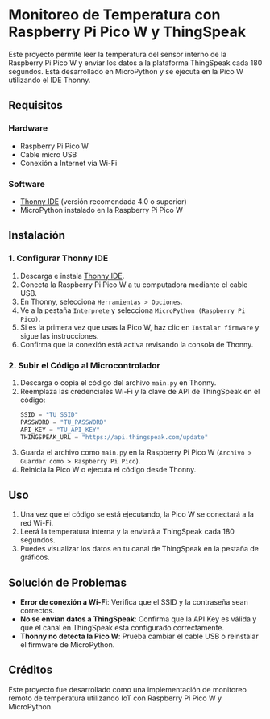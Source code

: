 # Monitoreo de Temperatura con Raspberry Pi Pico W y ThingSpeak

Este proyecto permite leer la temperatura del sensor interno de la Raspberry Pi Pico W y enviar los datos a la plataforma ThingSpeak cada 180 segundos. Está desarrollado en MicroPython y se ejecuta en la Pico W utilizando el IDE Thonny.

## Requisitos

### Hardware
- Raspberry Pi Pico W
- Cable micro USB
- Conexión a Internet vía Wi-Fi

### Software
- [Thonny IDE](https://thonny.org/) (versión recomendada 4.0 o superior)
- MicroPython instalado en la Raspberry Pi Pico W

## Instalación

### 1. Configurar Thonny IDE
1. Descarga e instala [Thonny IDE](https://thonny.org/).
2. Conecta la Raspberry Pi Pico W a tu computadora mediante el cable USB.
3. En Thonny, selecciona `Herramientas > Opciones`.
4. Ve a la pestaña `Interprete` y selecciona `MicroPython (Raspberry Pi Pico)`.
5. Si es la primera vez que usas la Pico W, haz clic en `Instalar firmware` y sigue las instrucciones.
6. Confirma que la conexión está activa revisando la consola de Thonny.

### 2. Subir el Código al Microcontrolador
1. Descarga o copia el código del archivo `main.py` en Thonny.
2. Reemplaza las credenciales Wi-Fi y la clave de API de ThingSpeak en el código:
   ```python
   SSID = "TU_SSID"
   PASSWORD = "TU_PASSWORD"
   API_KEY = "TU_API_KEY"
   THINGSPEAK_URL = "https://api.thingspeak.com/update"
   ```
3. Guarda el archivo como `main.py` en la Raspberry Pi Pico W (`Archivo > Guardar como > Raspberry Pi Pico`).
4. Reinicia la Pico W o ejecuta el código desde Thonny.

## Uso
1. Una vez que el código se está ejecutando, la Pico W se conectará a la red Wi-Fi.
2. Leerá la temperatura interna y la enviará a ThingSpeak cada 180 segundos.
3. Puedes visualizar los datos en tu canal de ThingSpeak en la pestaña de gráficos.

## Solución de Problemas
- **Error de conexión a Wi-Fi**: Verifica que el SSID y la contraseña sean correctos.
- **No se envían datos a ThingSpeak**: Confirma que la API Key es válida y que el canal en ThingSpeak está configurado correctamente.
- **Thonny no detecta la Pico W**: Prueba cambiar el cable USB o reinstalar el firmware de MicroPython.

## Créditos
Este proyecto fue desarrollado como una implementación de monitoreo remoto de temperatura utilizando IoT con Raspberry Pi Pico W y MicroPython.


